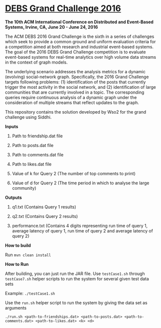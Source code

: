 # [DEBS Grand Challenge 2016](http://www.ics.uci.edu/~debs2016/call-grand-challenge.html)
**The 10th ACM International Conference on Distributed and Event-Based Systems, Irvine, CA, June 20 - June 24, 2016**

The ACM DEBS 2016 Grand Challenge is the sixth in a series of challenges which seek to provide a common ground and uniform evaluation criteria for a competition aimed at both research and industrial event-based systems.
The goal of the 2016 DEBS Grand Challenge competition is to evaluate event-based systems for real-time analytics over high volume data streams in the context of graph models.

The underlying scenario addresses the analysis metrics for a dynamic (evolving) social-network graph. Specifically, the 2016 Grand Challenge targets following problems: 
(1) identification of the posts that currently trigger the most activity in the social network, and 
(2) identification of large communities that are currently involved in a topic.
The corresponding queries require continuous analysis of a dynamic graph under the consideration of multiple streams that reflect updates to the graph.


This repository contains the solution developed by Wso2 for the grand challenge using Siddhi.

**Inputs**

1. Path to friendship.dat file

2. Path to posts.dat file

3. Path to comments.dat file

4. Path to likes.dat file

5. Value of k for Query 2 (The number of top comments to print)

6. Value of d for Query 2 (The time period in which to analyse the large community)

**Outputs**

1. q1.txt (Contains Query 1 results)

2. q2.txt (Contains Query 2 results)

3. performance.txt (Contains 4 digits representing run time of query 1, average latency of query 1, run time of query 2 and average latency of query 2)


**How to build**

Run `mvn clean install`

**How to Run**

After building, you can just run the JAR file. 
Use `testCase1.sh` through `testCase7.sh` helper scripts to run the system for several given test data sets

Example: `./testCase1.sh`

Use the `run.sh` helper script to run the system by giving the data set as arguments

`./run.sh <path-to-friendships.dat> <path-to-posts.dat> <path-to-comments.dat> <path-to-likes.dat> <k> <d>`
